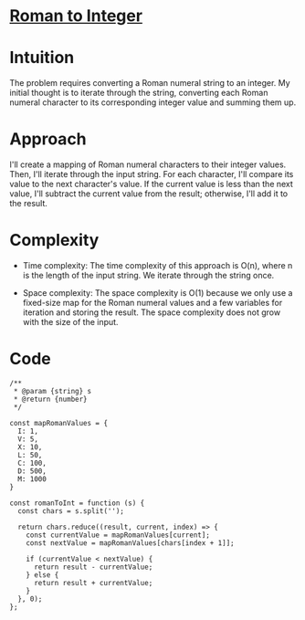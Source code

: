 # [Roman to Integer](https://leetcode.com/problems/roman-to-integer/description/)

# Intuition
The problem requires converting a Roman numeral string to an integer. My initial thought is to iterate through the string, converting each Roman numeral character to its corresponding integer value and summing them up.

# Approach
I'll create a mapping of Roman numeral characters to their integer values. Then, I'll iterate through the input string. For each character, I'll compare its value to the next character's value. If the current value is less than the next value, I'll subtract the current value from the result; otherwise, I'll add it to the result.

# Complexity
- Time complexity: The time complexity of this approach is O(n), where n is the length of the input string. We iterate through the string once.


- Space complexity: The space complexity is O(1) because we only use a fixed-size map for the Roman numeral values and a few variables for iteration and storing the result. The space complexity does not grow with the size of the input.

# Code
```
/**
 * @param {string} s
 * @return {number}
 */

const mapRomanValues = {
  I: 1,
  V: 5,
  X: 10,
  L: 50,
  C: 100,
  D: 500,
  M: 1000
}

const romanToInt = function (s) {
  const chars = s.split('');

  return chars.reduce((result, current, index) => {
    const currentValue = mapRomanValues[current];
    const nextValue = mapRomanValues[chars[index + 1]];

    if (currentValue < nextValue) {
      return result - currentValue;
    } else {
      return result + currentValue;
    }
  }, 0);
};

```
